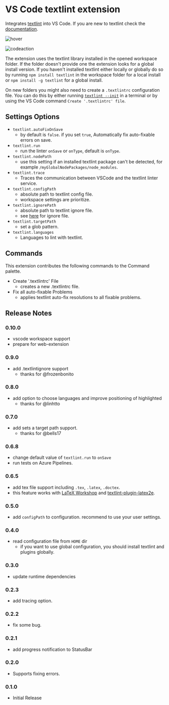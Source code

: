 # VS Code textlint extension

Integrates [textlint](https://textlint.github.io/) into VS Code. If you are new to textlint check the [documentation](https://textlint.github.io/).

![hover](https://github.com/taichi/vscode-textlint/raw/master/imgs/hover.png?raw=true)

![codeaction](https://github.com/taichi/vscode-textlint/raw/master/imgs/codeaction.png?raw=true)

The extension uses the textlint library installed in the opened workspace folder. If the folder doesn't provide one the
extension looks for a global install version. If you haven't installed textlint either locally or globally do so by running
`npm install textlint` in the workspace folder for a local install or `npm install -g textlint` for a global install.

On new folders you might also need to create a `.textlintrc` configuration file. You can do this by either running
[`textlint --init`](https://github.com/textlint/textlint/blob/master/docs/getting-started.md#configuration) in a terminal or by using the VS Code
command `Create '.textlintrc' file`.

## Settings Options

- `textlint.autoFixOnSave`
  - by default is `false`. if you set `true`, Automatically fix auto-fixable errors on save.
- `textlint.run`
  - run the linter `onSave` or `onType`, default is `onType`.
- `textlint.nodePath`
  - use this setting if an installed textlint package can't be detected, for example `/myGlobalNodePackages/node_modules`.
- `textlint.trace`
  - Traces the communication between VSCode and the textlint linter service.
- `textlint.configPath`
  - absolute path to textlint config file.
  - workspace settings are prioritize.
- `textlint.ignorePath`
  - absolute path to textlint ignore file.
  - see [here](https://textlint.github.io/docs/ignore.html#ignoring-files-textlintignore) for ignore file.
- `textlint.targetPath`
  - set a glob pattern.
- `textlint.languages`
  - Languages to lint with textlint.

## Commands

This extension contributes the following commands to the Command palette.

- Create '.textlintrc' File
  - creates a new .textlintrc file.
- Fix all auto-fixable Problems
  - applies textlint auto-fix resolutions to all fixable problems.

## Release Notes

### 0.10.0

- vscode workspace support
- prepare for web-extension

### 0.9.0

- add .textlintignore support
  - thanks for @frozenbonito

### 0.8.0

- add option to choose languages and improve positioning of highlighted
  - thanks for @linhtto

### 0.7.0

- add sets a target path support.
  - thanks for @bells17

### 0.6.8

- change default value of `textlint.run` to `onSave`
- run tests on Azure Pipelines.

### 0.6.5

- add tex file support including `.tex`, `.latex`, `.doctex`.
- this feature works with [LaTeX Workshop](https://marketplace.visualstudio.com/items?itemName=James-Yu.latex-workshop) and [textlint-plugin-latex2e](https://github.com/ta2gch/textlint-plugin-latex2e).

### 0.5.0

- add `configPath` to configuration. recommend to use your user settings.

### 0.4.0

- read configuration file from `HOME` dir
  - if you want to use global configuration, you should install textlint and plugins globally.

### 0.3.0

- update runtime dependencies

### 0.2.3

- add tracing option.

### 0.2.2

- fix some bug.

### 0.2.1

- add progress notification to StatusBar

### 0.2.0

- Supports fixing errors.

### 0.1.0

- Initial Release
